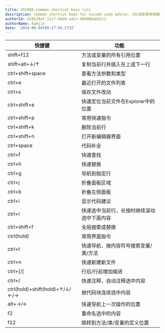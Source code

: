 ```yaml
---
title: VSCODE-Common shortcut keys (cn)
description: Common shortcut keys for vscode code editor，VSCODE常用快捷键
authorId: 819220af-11c7-4eb9-a4cc-90b06bab52c1
authorName: Kamjin
date: '2024-09-04T09:27:56.573Z'
---
```

| 快捷键 | 功能
|-------|-----
| shift+f12 | 方法或变量的所有引用位置 
|shift+alt+↓/↑ | 复制当前行并插入在上或下一行
| ctrl+shift+space | 查看方法参数和类型
| ctrl+e | 最近打开的文件列表
|ctrl+s|保存文件改动
|ctrl+shift+e | 快速定位当前文件在Explorer中的位置
|ctrl+shift+p | 常用快速指令
|ctrl+shift+k | 删除当前行
|ctrl+shift+n | 打开新编辑器界面
|ctrl+space | 代码补全
|ctrl+f | 快速查找
|ctrl+h | 快速替换
|ctrl+g | 导航到指定行
|ctrl+j | 折叠面板区域
|ctrl+b | 折叠左侧面板
|ctrl+i | 显示代码建议
|ctrl+l | 快速选中当前行，长按时继续滚动选中下面内容
|ctrl+shift+f | 全局搜索或替换
|ctrl(hold) | 常用界面指令
|ctrl+t | 快速导航，按内容符号搜索变量/类/方法
|ctrl+n|快速新建新文件
|ctrl+]/[ | 行后/行前增加缩进
|ctrl+/ | 快速注释，自动注释选中内容
|ctrl(hold)+shift(hold)+↑/↓/←/→ | 按代码块连续选中内容
|alt+→/← | 快速导航上一次操作的位置
|f2 | 重命名选中的内容
|f12|跳转到方法/类/变量的定义位置

